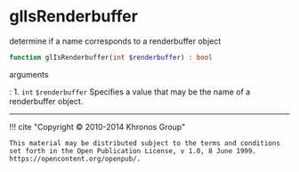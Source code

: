 # glIsRenderbuffer
determine if a name corresponds to a renderbuffer object

```php
function glIsRenderbuffer(int $renderbuffer) : bool
```



arguments

:    1. `int` `$renderbuffer` Specifies a value that may be the name of a
    renderbuffer object.



---
     

!!! cite "Copyright © 2010-2014 Khronos Group"

    This material may be distributed subject to the terms and conditions set forth in the Open Publication License, v 1.0, 8 June 1999. https://opencontent.org/openpub/.